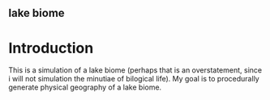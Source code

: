 ## lake biome
# Introduction 
This is a simulation of a lake biome (perhaps that is an overstatement, since i will not simulation the minutiae of bilogical life). My goal is to procedurally generate physical geography of a lake biome.
